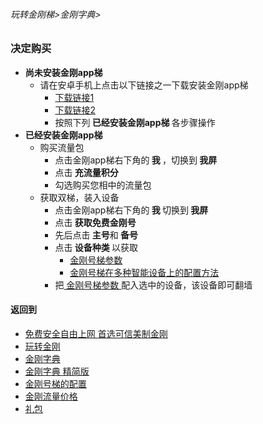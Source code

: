 ###### 玩转金刚梯>金刚字典>

### 决定购买
- <Strong>尚未安装金刚app梯</Strong>
  - 请在安卓手机上点击以下链接之一下载安装金刚app梯
    - [下载链接1](https://bitbucket.org/kk64/public/downloads/app-prod-release.apk)
    - [下载链接2](https://github.com/a2zitpro/client/releases/download/latest/app-prod-release.apk)
    - 按照下列<Strong> 已经安装金刚app梯 </Strong>各步骤操作
- <Strong>已经安装金刚app梯</Strong>
  - 购买流量包
    - 点击金刚app梯右下角的<Strong> 我 </Strong>，切换到<Strong> 我屏 </Strong>
    - 点击<Strong> 充流量积分</Strong>
    - 勾选购买您相中的流量包
  - 获取双梯，装入设备
    - 点击金刚app梯右下角的<Strong> 我 </Strong>切换到<Strong> 我屏 </Strong>
    - 点击<Strong> 获取免费金刚号</Strong>
    - 先后点击<Strong> 主号</Strong>和<Strong> 备号</Strong>
    - 点击<Strong> 设备种类 </Strong>以获取
      - [ 金刚号梯参数 ](https://github.com/a2zitpro/web/blob/master/LadderFree/kkDictionary/KKIDsParameters0.md)
      - [ 金刚号梯在多种智能设备上的配置方法 ](https://github.com/a2zitpro/web/blob/master/LadderFree/kkDictionary/KKLadderConfigration/KKLadderConfigration.md)
    - 把[ 金刚号梯参数 ](https://github.com/a2zitpro/web/blob/master/LadderFree/kkDictionary/KKIDsParameters0.md)配入选中的设备，该设备即可翻墙

     

#### 返回到
- [免费安全自由上网 首选可信美制金刚](https://github.com/a2zitpro/web/blob/master/%E5%BE%80%E5%90%8E%E7%BF%BB.md)
- [玩转金刚](https://github.com/a2zitpro/web/blob/master/LadderFree/A.md)
- [金刚字典](https://github.com/a2zitpro/web/blob/master/LadderFree/kkDictionary/KKDictionary.md)
- [金刚字典 精简版](https://github.com/a2zitpro/web/blob/master/LadderFree/kkDictionary/KKDictionaryShortVersion.md)
- [金刚号梯的配置](https://github.com/a2zitpro/web/blob/master/LadderFree/kkDictionary/KKLadderConfigration/KKLadderConfigration.md)
- [金刚流量价格](https://github.com/a2zitpro/web/blob/master/LadderFree/kkDictionary/Price/KKDTPrice.md)
- [礼包](https://github.com/a2zitpro/web/blob/master/LadderFree/kkDictionary/Price/2022-1Forkkapp.md)

